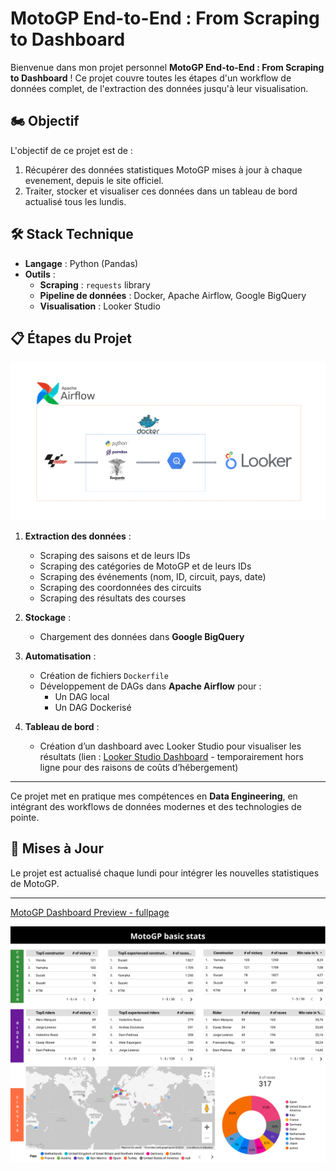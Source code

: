 # MotoGP End-to-End : From Scraping to Dashboard

Bienvenue dans mon projet personnel **MotoGP End-to-End : From Scraping to Dashboard** ! Ce projet couvre toutes les étapes d'un workflow de données complet, de l'extraction des données jusqu'à leur visualisation.

## 🏍️ Objectif

L'objectif de ce projet est de :
1. Récupérer des données statistiques MotoGP mises à jour à chaque evenement, depuis le site officiel.
2. Traiter, stocker et visualiser ces données dans un tableau de bord actualisé tous les lundis.

## 🛠️ Stack Technique

- **Langage** : Python (Pandas)
- **Outils** :
  - **Scraping** : `requests` library
  - **Pipeline de données** : Docker, Apache Airflow, Google BigQuery
  - **Visualisation** : Looker Studio

## 📋 Étapes du Projet

<img src="./icons/MotoGP_project.png" alt="request_logo">

1. **Extraction des données** :
   - Scraping des saisons et de leurs IDs
   - Scraping des catégories de MotoGP et de leurs IDs
   - Scraping des événements (nom, ID, circuit, pays, date)
   - Scraping des coordonnées des circuits
   - Scraping des résultats des courses

2. **Stockage** :
   - Chargement des données dans **Google BigQuery**

3. **Automatisation** :
   - Création de fichiers `Dockerfile`
   - Développement de DAGs dans **Apache Airflow** pour :
     - Un DAG local
     - Un DAG Dockerisé

4. **Tableau de bord** :
   - Création d’un dashboard avec Looker Studio pour visualiser les résultats (lien : [Looker Studio Dashboard](https://lookerstudio.google.com/s/unJ9m98Qefg) - temporairement hors ligne pour des raisons de coûts d’hébergement)
   
---

Ce projet met en pratique mes compétences en **Data Engineering**, en intégrant des workflows de données modernes et des technologies de pointe. 

## 🔄 Mises à Jour

Le projet est actualisé chaque lundi pour intégrer les nouvelles statistiques de MotoGP.

---

[MotoGP Dashboard Preview - fullpage](./icons/MotoGP_Basics_Stats_dashboard.pdf)

![MotoGP Dashboard Preview - embedded](./icons/MotoGP_Basics_Stats_dashboard-1.png)
